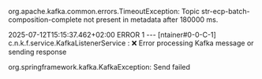 org.apache.kafka.common.errors.TimeoutException: Topic str-ecp-batch-composition-complete not present in metadata after 180000 ms.

2025-07-12T15:15:37.462+02:00 ERROR 1 --- [ntainer#0-0-C-1] c.n.k.f.service.KafkaListenerService     : ❌ Error processing Kafka message or sending response

org.springframework.kafka.KafkaException: Send failed
